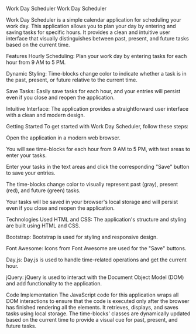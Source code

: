 Work Day Scheduler
Work Day Scheduler

Work Day Scheduler is a simple calendar application for scheduling your work day. This application allows you to plan your day by entering and saving tasks for specific hours. It provides a clean and intuitive user interface that visually distinguishes between past, present, and future tasks based on the current time.

Features
Hourly Scheduling: Plan your work day by entering tasks for each hour from 9 AM to 5 PM.

Dynamic Styling: Time-blocks change color to indicate whether a task is in the past, present, or future relative to the current time.

Save Tasks: Easily save tasks for each hour, and your entries will persist even if you close and reopen the application.

Intuitive Interface: The application provides a straightforward user interface with a clean and modern design.

Getting Started
To get started with Work Day Scheduler, follow these steps:

Open the application in a modern web browser.

You will see time-blocks for each hour from 9 AM to 5 PM, with text areas to enter your tasks.

Enter your tasks in the text areas and click the corresponding "Save" button to save your entries.

The time-blocks change color to visually represent past (gray), present (red), and future (green) tasks.

Your tasks will be saved in your browser's local storage and will persist even if you close and reopen the application.

Technologies Used
HTML and CSS: The application's structure and styling are built using HTML and CSS.

Bootstrap: Bootstrap is used for styling and responsive design.

Font Awesome: Icons from Font Awesome are used for the "Save" buttons.

Day.js: Day.js is used to handle time-related operations and get the current hour.

jQuery: jQuery is used to interact with the Document Object Model (DOM) and add functionality to the application.

Code Implementation
The JavaScript code for this application wraps all DOM interactions to ensure that the code is executed only after the browser has finished rendering all the elements. It retrieves, displays, and saves tasks using local storage. The time-blocks' classes are dynamically updated based on the current time to provide a visual cue for past, present, and future tasks.